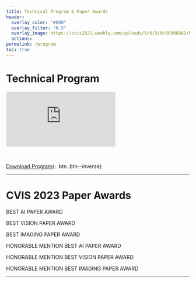 ```yaml
---
title: Technical Program & Paper Awards
header:
  overlay_color: "#000"
  overlay_filter: "0.5"
  overlay_image: https://cvis2021.weebly.com/uploads/5/6/3/0/56308869/background-images/236520036.jpg
  actions:
permalink: /program
toc: true
---
```


# Technical Program

<embed src="https://drive.google.com/viewerng/
viewer?embedded=true&url=https://cvis2022.github.io/assets/schedule.pdf"> 

<br>

[Download Program](assets/schedule.pdf){: .btn .btn--inverse}

---

# CVIS 2023 Paper Awards

BEST AI PAPER AWARD



BEST VISION PAPER AWARD



BEST IMAGING PAPER AWARD



HONORABLE MENTION BEST AI PAPER AWARD



HONORABLE MENTION BEST VISION PAPER AWARD



HONORABLE MENTION BEST IMAGING PAPER AWARD

----
